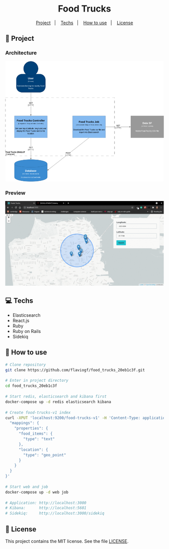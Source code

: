 <h1 align="center">
  Food Trucks
</h1>

<p align="center">
  <a href="#rocket-project">Project</a>&nbsp;&nbsp;&nbsp;|&nbsp;&nbsp;&nbsp;
  <a href="#computer-techs">Techs</a>&nbsp;&nbsp;&nbsp;|&nbsp;&nbsp;&nbsp;
  <a href="#thinking-how-to-use">How to use</a>&nbsp;&nbsp;&nbsp;|&nbsp;&nbsp;&nbsp;
  <a href="#memo-license">License</a>
</p>

## :rocket: Project

### Architecture

<p align="center">
  <img src=".github/architecture.png">
</p>

### Preview

<p align="center">
  <img src=".github/preview.gif">
</p>

## :computer: Techs

- Elasticsearch
- React.js
- Ruby
- Ruby on Rails
- Sidekiq

## :thinking: How to use

```sh
# Clone repository
git clone https://github.com/flaviogf/food_trucks_20eb1c3f.git

# Enter in project directory
cd food_trucks_20eb1c3f

# Start redis, elasticsearch and kibana first
docker-compose up -d redis elasticsearch kibana

# Create food-trucks-v1 index
curl -XPUT 'localhost:9200/food-trucks-v1' -H 'Content-Type: application/json' -d '{
  "mappings": {
    "properties": {
      "food_items": {
        "type": "text"
      },
      "location": {
        "type": "geo_point"
      }
    }
  }
}'

# Start web and job
docker-compose up -d web job

# Application: http://localhost:3000
# Kibana:      http://localhost:5601
# Sidekiq:     http://localhost:3000/sidekiq
```

## :memo: License

This project contains the MIT license. See the file [LICENSE](LICENSE).

